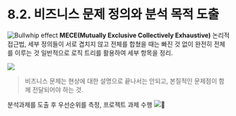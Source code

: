 # 8.2. 비즈니스 문제 정의와 분석 목적 도출

![Bullwhip effect](https://i.imgur.com/9bslhpX.png)
**MECE(Mutually Exclusive Collectively Exhaustive)**
논리적 접근법, 세부 정의들이 서로 겹치지 않고 전체를 합쳤을 때는 빠진 것 없이 완전히 전체를 이루는 것
일반적으로 로직 트리를 활용하여 세부 항목을 정리.

![](https://i.imgur.com/kizD3oE.png)

>비즈니스 문제는 현상에 대한 설명으로 끝나서는 안되고, 본질적인 문제점이 함께 전달되어야 하는 것.

분석과제를 도출 후 우선순위를 측정, 프로젝트 과제 수행
![](https://i.imgur.com/5hFSOnP.png)



